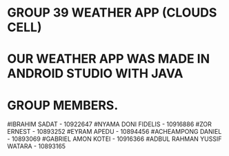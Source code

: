 # GROUP 39 WEATHER APP (CLOUDS CELL)
# OUR WEATHER APP WAS MADE IN ANDROID STUDIO WITH JAVA

# GROUP MEMBERS.
#IBRAHIM SADAT - 10922647
#NYAMA DONI FIDELIS - 10916886
#ZOR ERNEST - 10893252
#EYRAM APEDU - 10894456
#ACHEAMPONG DANIEL - 10893069
#GABRIEL AMON KOTEI - 10916366
#ADBUL RAHMAN YUSSIF WATARA - 10893165
 

